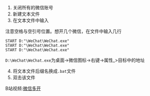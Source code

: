 ﻿1. 关闭所有的微信账号
2. 新建文本文件
3. 在文本文件中输入

注意空格与空引号位置。想开几个微信，在文件中输入几行

```shell
START D:"\WeChat\WeChat.exe"
START D:"\WeChat\WeChat.exe"
START D:"\WeChat\WeChat.exe"
```

`D:\WeChat\WeChat.exe`为桌面->微信图标->右键->属性_>目标中的地址

4. 将文本文件后缀名换成`.bat`文件
5. 双击该文件

B站视频:<a href = "https://www.bilibili.com/video/BV1Tf4y1B7io/">微信多开</a>

